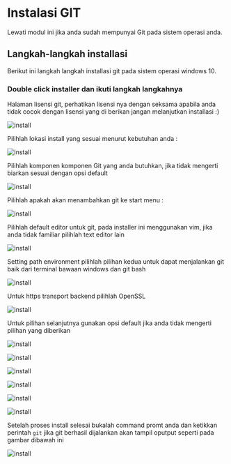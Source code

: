 # Instalasi GIT

Lewati modul ini jika anda sudah mempunyai Git pada sistem operasi anda.

## Langkah-langkah installasi

Berikut ini langkah langkah installasi git pada sistem operasi windows 10.

### Double click installer dan ikuti langkah langkahnya

Halaman lisensi git, perhatikan lisensi nya dengan seksama apabila anda tidak cocok dengan lisensi yang di berikan jangan melanjutkan installasi :)

![install](images/installgit/01-install-git.png)

Pilihlah lokasi install yang sesuai menurut kebutuhan anda :

![install](images/installgit/02-install-git.png)

Pilihlah komponen komponen Git yang anda butuhkan, jika tidak mengerti biarkan sesuai dengan opsi default

![install](images/installgit/03-install-git.png)

Pilihlah apakah akan menambahkan git ke start menu :

![install](images/installgit/04-install-git.png)

Pilihlah default editor untuk git, pada installer ini menggunakan vim, jika anda tidak familiar pilihlah text editor lain

![install](images/installgit/05-install-git.png)

Setting path environment pilihlah pilihan kedua untuk dapat menjalankan git baik dari terminal bawaan windows dan git bash

![install](images/installgit/06-install-git.png)

Untuk https transport backend pilihlah OpenSSL

![install](images/installgit/07-install-git.png)

Untuk pilihan selanjutnya gunakan opsi default jika anda tidak mengerti pilihan yang diberikan

![install](images/installgit/08-install-git.png)

![install](images/installgit/09-install-git.png)

![install](images/installgit/10-install-git.png)

![install](images/installgit/11-install-git.png)

![install](images/installgit/12-install-git.png)

![install](images/installgit/13-install-git.png)

Setelah proses install selesai bukalah command promt anda dan ketikkan perintah `git` jika git berhasil dijalankan akan tampil oputput seperti pada gambar dibawah ini

![install](images/installgit/14-install-git.png)
